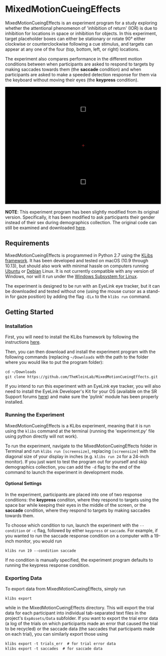 # MixedMotionCueingEffects

MixedMotionCueingEffects is an experiment program for a study exploring whether the attentional phenomenon of 'inhibition of return' (IOR) is due to inhibition for locations in space or inhibition for objects. In this experiment, target placeholder boxes can either be stationary or rotate 90° either clockwise or counterclockwise following a cue stimulus, and targets can appear at any one of the four (top, bottom, left, or right) locations. 

The experiment also compares performance in the different motion conditions between when participants are asked to respond to targets by making saccades towards them (the **saccade** condition) and when participants are asked to make a speeded detection response for them via the keyboard without moving their eyes (the **keypress** condition).

![MixedMotionCueingEffects](https://github.com/TheKleinLab/MixedMotionCueingEffects/raw/master/mmce.gif)

**NOTE**: This experiment program has been slightly modified from its original version. Specifically, it has been modified to ask participants their gender instead of their sex during demographics collection. The original code can still be examined and downloaded [here](https://github.com/TheKleinLab/MixedMotionCueingEffects/tree/cdc3851001b23e04880c79dd4d508ba00a8b7984).

## Requirements

MixedMotionCueingEffects is programmed in Python 2.7 using the [KLibs framework](https://github.com/a-hurst/klibs). It has been developed and tested on macOS (10.9 through 10.13), but should also work with minimal hassle on computers running [Ubuntu](https://www.ubuntu.com/download/desktop) or [Debian](https://www.debian.org/distrib/) Linux. It is not currently compatible with any version of Windows, nor will it run under the [Windows Subsystem for Linux](https://msdn.microsoft.com/en-us/commandline/wsl/install_guide).

The experiment is designed to be run with an EyeLink eye tracker, but it can be downloaded and tested without one (using the mouse cursor as a stand-in for gaze position) by adding the flag `-ELx` to the `klibs run` command.

## Getting Started

### Installation

First, you will need to install the KLibs framework by following the instructions [here](https://github.com/a-hurst/klibs).

Then, you can then download and install the experiment program with the following commands (replacing `~/Downloads` with the path to the folder where you would like to put the program folder):

```
cd ~/Downloads
git clone https://github.com/TheKleinLab/MixedMotionCueingEffects.git
```

If you intend to run this experiment with an EyeLink eye tracker, you will also need to install the EyeLink Developer's Kit for your OS (available on the SR Support forums [here](https://www.sr-support.com/forum/downloads/eyelink-display-software)) and make sure the 'pylink' module has been properly installed.

### Running the Experiment

MixedMotionCueingEffects is a KLibs experiment, meaning that it is run using the `klibs` command at the terminal (running the 'experiment.py' file using python directly will not work).

To run the experiment, navigate to the MixedMotionCueingEffects folder in Terminal and run `klibs run [screensize]`,
replacing `[screensize]` with the diagonal size of your display in inches (e.g. `klibs run 24` for a 24-inch monitor). If you just want to test the program out for yourself and skip demographics collection, you can add the `-d` flag to the end of the command to launch the experiment in development mode.

#### Optional Settings

In the experiment, participants are placed into one of two response conditions: the **keypress** conditon, where they respond to targets using the space bar while keeping their eyes in the middle of the screen, or the **saccade** condition, where they respond to targets by making saccades towards them.

To choose which condition to run, launch the experiment with the `--condition` or `-c` flag, followed by either `keypress` or `saccade`. For example, if you wanted to run the saccade response condition on a computer with a 19-inch monitor, you would run 

```
klibs run 19 --condition saccade
```

If no condition is manually specified, the experiment program defaults to running the keypress response condition.

### Exporting Data

To export data from MixedMotionCueingEffects, simply run 

```
klibs export
```
while in the MixedMotionCueingEffects directory. This will export the trial data for each participant into individual tab-separated text files in the project's `ExpAssets/Data` subfolder. If you want to export the trial error data (a log of the trials on which participants made an error that caused the trial to be recycled) or the saccade data (the saccades that participants made on each trial), you can similarly export those using 

```
klibs export -t trials_err  # for trial error data
klibs export -t saccades  # for saccade data
```